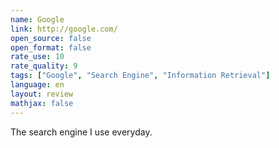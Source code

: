 ```yaml
---
name: Google
link: http://google.com/
open_source: false
open_format: false
rate_use: 10
rate_quality: 9
tags: ["Google", "Search Engine", "Information Retrieval"]
language: en
layout: review
mathjax: false
---
```


The search engine I use everyday. 

